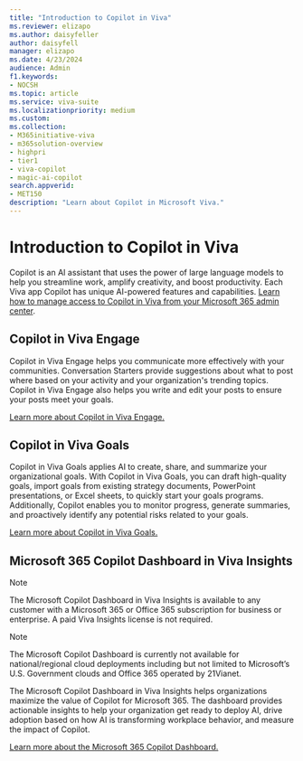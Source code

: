 ```yaml
---
title: "Introduction to Copilot in Viva"
ms.reviewer: elizapo
ms.author: daisyfeller
author: daisyfell
manager: elizapo
ms.date: 4/23/2024
audience: Admin
f1.keywords:
- NOCSH
ms.topic: article
ms.service: viva-suite
ms.localizationpriority: medium
ms.custom:
ms.collection:  
- M365initiative-viva
- m365solution-overview
- highpri
- tier1
- viva-copilot
- magic-ai-copilot
search.appverid:
- MET150
description: "Learn about Copilot in Microsoft Viva."
---
```


# Introduction to Copilot in Viva

Copilot is an AI assistant that uses the power of large language models to help you streamline work, amplify creativity, and boost productivity. Each Viva app Copilot has unique AI-powered features and capabilities. [Learn how to manage access to Copilot in Viva from your Microsoft 365 admin center](copilot-access-management.md).

## Copilot in Viva Engage

Copilot in Viva Engage helps you communicate more effectively with your communities. Conversation Starters provide suggestions about what to post where based on your activity and your organization's trending topics. Copilot in Viva Engage also helps you write and edit your posts to ensure your posts meet your goals.

[Learn more about Copilot in Viva Engage.](../engage/configure-copilot-for-engage.md)

## Copilot in Viva Goals

Copilot in Viva Goals applies AI to create, share, and summarize your organizational goals. With Copilot in Viva Goals, you can draft high-quality goals, import goals from existing strategy documents, PowerPoint presentations, or Excel sheets, to quickly start your goals programs. Additionally, Copilot enables you to monitor progress, generate summaries, and proactively identify any potential risks related to your goals.

[Learn more about Copilot in Viva Goals.](../goals/copilot-intro.md)

## Microsoft 365 Copilot Dashboard in Viva Insights

> [!NOTE]
> The Microsoft Copilot Dashboard in Viva Insights is available to any customer with a Microsoft 365 or Office 365 subscription for business or enterprise. A paid Viva Insights license is not required.

> [!NOTE]
> The Microsoft Copilot Dashboard is currently not available for national/regional cloud deployments including but not limited to Microsoft’s U.S. Government clouds and Office 365 operated by 21Vianet.

The Microsoft Copilot Dashboard in Viva Insights helps organizations maximize the value of Copilot for Microsoft 365. The dashboard provides actionable insights to help your organization get ready to deploy AI, drive adoption based on how AI is transforming workplace behavior, and measure the impact of Copilot.

[Learn more about the Microsoft 365 Copilot Dashboard.](../insights/org-team-insights/copilot-dashboard.md)
